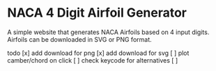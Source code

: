 # NACA 4 Digit Airfoil Generator
A simple website that generates NACA Airfoils based on 4 input digits.
Airfoils can be downloaded in SVG or PNG format.

todo
[x] add download for png
[x] add download for svg
[ ] plot camber/chord on click
[ ] check keycode for alternatives
[ ]

